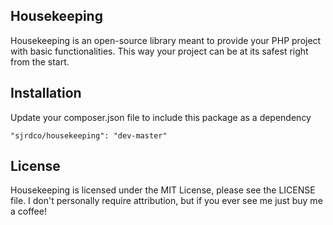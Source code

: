 ## Housekeeping

Housekeeping is an open-source library meant to provide your PHP project with basic functionalities. This way your project can be at its safest right from the start.

## Installation

Update your composer.json file to include this package as a dependency

    "sjrdco/housekeeping": "dev-master"

## License

Housekeeping is licensed under the MIT License, please see the LICENSE file. I don't personally require attribution, but if you ever see me just buy me a coffee!